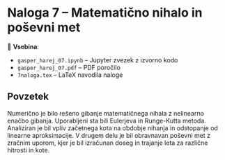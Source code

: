 # Naloga 7 – Matematično nihalo in poševni met

📁 **Vsebina**:
- `gasper_harej_07.ipynb` – Jupyter zvezek z izvorno kodo
- `gasper_harej_07.pdf` – PDF poročilo
- `7naloga.tex` – LaTeX navodila naloge

## Povzetek

Numerično je bilo rešeno gibanje matematičnega nihala z nelinearno enačbo gibanja. Uporabljeni sta bili Eulerjeva in Runge-Kutta metoda. Analiziran je bil vpliv začetnega kota na obdobje nihanja in odstopanje od linearne aproksimacije. V drugem delu je bil obravnavan poševni met z zračnim uporom, kjer je bil izračunan doseg in trajanje leta za različne hitrosti in kote.
